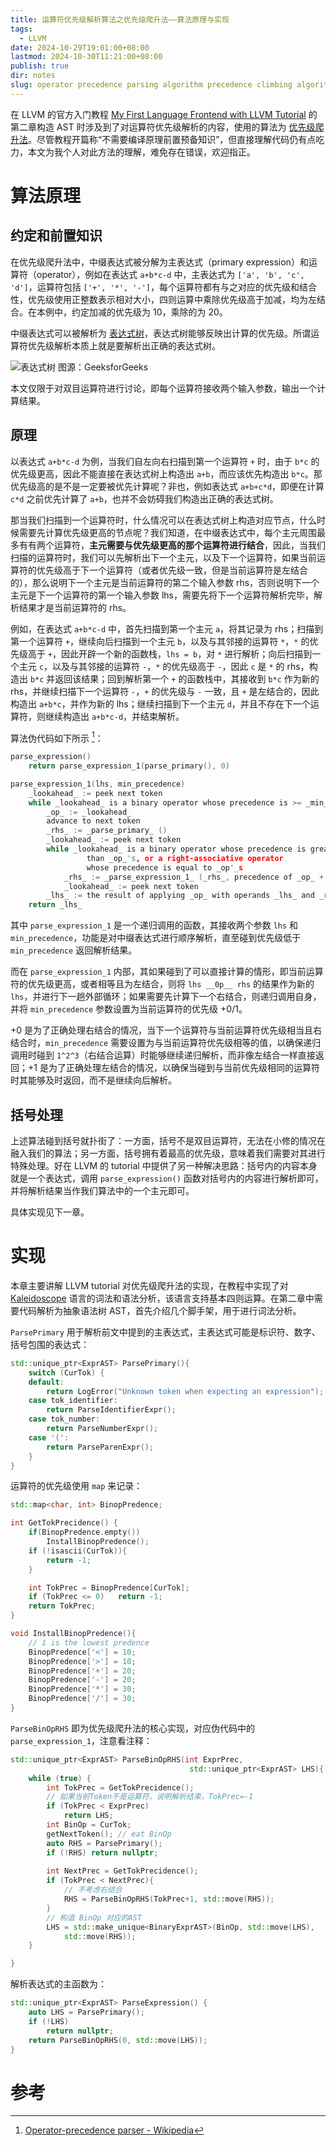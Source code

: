 ```yaml
---
title: 运算符优先级解析算法之优先级爬升法——算法原理与实现
tags:
  - LLVM
date: 2024-10-29T19:01:00+08:00
lastmod: 2024-10-30T11:21:00+08:00
publish: true
dir: notes
slug: operator precedence parsing algorithm precedence climbing algorithm and implementation
---
```


在 LLVM 的官方入门教程 [My First Language Frontend with LLVM Tutorial](https://llvm.org/docs/tutorial/MyFirstLanguageFrontend/index.html) 的第二章构造 AST 时涉及到了对运算符优先级解析的内容，使用的算法为 [优先级爬升法](https://en.wikipedia.org/wiki/Operator-precedence_parser#Precedence_climbing_method)。尽管教程开篇称“不需要编译原理前置预备知识”，但直接理解代码仍有点吃力，本文为我个人对此方法的理解，难免存在错误，欢迎指正。

# 算法原理

## 约定和前置知识

在优先级爬升法中，中缀表达式被分解为主表达式（primary expression）和运算符（operator），例如在表达式 `a+b*c-d` 中，主表达式为 `['a', 'b', 'c', 'd']`，运算符包括 `['+', '*', '-']`，每个运算符都有与之对应的优先级和结合性，优先级使用正整数表示相对大小，四则运算中乘除优先级高于加减，均为左结合。在本例中，约定加减的优先级为 10，乘除的为 20。

中缀表达式可以被解析为 [表达式树](https://www.geeksforgeeks.org/expression-tree/)，表达式树能够反映出计算的优先级。所谓运算符优先级解析本质上就是要解析出正确的表达式树。

![表达式树 图源：GeeksforGeeks](https://pics.zhouxin.space/202410300948832.png?x-oss-process=image/quality,q_90/format,webp)

本文仅限于对双目运算符进行讨论，即每个运算符接收两个输入参数，输出一个计算结果。

## 原理

以表达式 `a+b*c-d` 为例，当我们自左向右扫描到第一个运算符 `+` 时，由于 `b*c` 的优先级更高，因此不能直接在表达式树上构造出 `a+b`，而应该优先构造出 `b*c`。那优先级高的是不是一定要被优先计算呢？非也，例如表达式 `a+b+c*d`，即便在计算 `c*d` 之前优先计算了 `a+b`，也并不会妨碍我们构造出正确的表达式树。

那当我们扫描到一个运算符时，什么情况可以在表达式树上构造对应节点，什么时候需要先计算优先级更高的节点呢？我们知道，在中缀表达式中，每个主元周围最多有有两个运算符，**主元需要与优先级更高的那个运算符进行结合**，因此，当我们扫描的运算符时，我们可以先解析出下一个主元，以及下一个运算符，如果当前运算符的优先级高于下一个运算符（或者优先级一致，但是当前运算符是左结合的），那么说明下一个主元是当前运算符的第二个输入参数 rhs，否则说明下一个主元是下一个运算符的第一个输入参数 lhs，需要先将下一个运算符解析完毕，解析结果才是当前运算符的 rhs。

例如，在表达式 `a+b*c-d` 中，首先扫描到第一个主元 `a`，将其记录为 rhs；扫描到第一个运算符 `+`，继续向后扫描到一个主元 `b`，以及与其邻接的运算符 `*`，`*` 的优先级高于 `+`，因此开辟一个新的函数栈，`lhs = b`，对 `*` 进行解析；向后扫描到一个主元 `c`，以及与其邻接的运算符 `-`，`*` 的优先级高于 `-`，因此 `c` 是 `*` 的 rhs，构造出 `b*c` 并返回该结果；回到解析第一个 `+` 的函数栈中，其接收到 `b*c` 作为新的 rhs，并继续扫描下一个运算符 `-`，`+` 的优先级与 `-` 一致，且 `+` 是左结合的，因此构造出 `a+b*c`，并作为新的 lhs；继续扫描到下一个主元 `d`，并且不存在下一个运算符，则继续构造出 `a+b*c-d`，并结束解析。

算法伪代码如下所示 [^1]：

```c
parse_expression()
    return parse_expression_1(parse_primary(), 0)

parse_expression_1(lhs, min_precedence)
    _lookahead_ := peek next token
    while _lookahead_ is a binary operator whose precedence is >= _min_precedence_
        _op_ := _lookahead_
        advance to next token
        _rhs_ := _parse_primary_ ()
        _lookahead_ := peek next token
        while _lookahead_ is a binary operator whose precedence is greater
                 than _op_'s, or a right-associative operator
                 whose precedence is equal to _op'_s
            _rhs_ := _parse_expression_1_ (_rhs_, precedence of _op_ + (1 if _lookahead_ precedence is greater, else 0))
            _lookahead_ := peek next token
        _lhs_ := the result of applying _op_ with operands _lhs_ and _rhs_
    return _lhs_
```

其中 `parse_expression_1` 是一个递归调用的函数，其接收两个参数 `lhs` 和 `min_precedence`，功能是对中缀表达式进行顺序解析，直至碰到优先级低于 `min_precedence` 返回解析结果。

而在 `parse_expression_1` 内部，其如果碰到了可以直接计算的情形，即当前运算符的优先级更高，或者相等且为左结合，则将 `lhs __0p__ rhs` 的结果作为新的 `lhs`，并进行下一趟外部循环；如果需要先计算下一个右结合，则递归调用自身，并将 `min_precedence` 参数设置为当前运算符的优先级 +0/1。

+0 是为了正确处理右结合的情况，当下一个运算符与当前运算符优先级相当且右结合时，`min_precedence` 需要设置为与当前运算符优先级相等的值，以确保递归调用时碰到 `1^2^3`（右结合运算）时能够继续递归解析，而非像左结合一样直接返回；+1 是为了正确处理左结合的情况，以确保当碰到与当前优先级相同的运算符时其能够及时返回，而不是继续向后解析。

## 括号处理

上述算法碰到括号就扑街了：一方面，括号不是双目运算符，无法在小修的情况在融入我们的算法；另一方面，括号拥有着最高的优先级，意味着我们需要对其进行特殊处理。好在 LLVM 的 tutorial 中提供了另一种解决思路：括号内的内容本身就是一个表达式，调用 `parse_expression()` 函数对括号内的内容进行解析即可，并将解析结果当作我们算法中的一个主元即可。

具体实现见下一章。

# 实现

本章主要讲解 LLVM tutorial 对优先级爬升法的实现，在教程中实现了对 [Kaleidoscope](https://llvm.org/docs/tutorial/MyFirstLanguageFrontend/LangImpl01.html#id1) 语言的词法和语法分析，该语言支持基本四则运算。在第二章中需要代码解析为抽象语法树 AST，首先介绍几个脚手架，用于进行词法分析。

`ParsePrimary` 用于解析前文中提到的主表达式，主表达式可能是标识符、数字、括号包围的表达式：

```cpp
std::unique_ptr<ExprAST> ParsePrimary(){
    switch (CurTok) {
    default:
        return LogError("Unknown token when expecting an expression");
    case tok_identifier:
        return ParseIdentifierExpr();
    case tok_number:
        return ParseNumberExpr();
    case '(':
        return ParseParenExpr();
    }
}
```

运算符的优先级使用 `map` 来记录：

```cpp
std::map<char, int> BinopPredence;

int GetTokPrecidence() {
    if(BinopPredence.empty())
        InstallBinopPredence();
    if (!isascii(CurTok)){
        return -1;
    }

    int TokPrec = BinopPredence[CurTok];
    if (TokPrec <= 0)   return -1;
    return TokPrec;
}

void InstallBinopPredence(){
    // 1 is the lowest predence
    BinopPredence['<'] = 10;
    BinopPredence['>'] = 10;
    BinopPredence['+'] = 20;
    BinopPredence['-'] = 20;
    BinopPredence['*'] = 30;
    BinopPredence['/'] = 30;
}
```

`ParseBinOpRHS` 即为优先级爬升法的核心实现，对应伪代码中的 `parse_expression_1`，注意看注释：

```cpp
std::unique_ptr<ExprAST> ParseBinOpRHS(int ExprPrec, 
                                        std::unique_ptr<ExprAST> LHS){
    while (true) {
        int TokPrec = GetTokPrecidence();
		// 如果当前Token不是运算符，说明解析结束，TokPrec=-1
        if (TokPrec < ExprPrec)
            return LHS;
        int BinOp = CurTok;
        getNextToken(); // eat BinOp
        auto RHS = ParsePrimary();
        if (!RHS) return nullptr;
        
        int NextPrec = GetTokPrecidence();
        if (TokPrec < NextPrec){
	        // 不考虑右结合
            RHS = ParseBinOpRHS(TokPrec+1, std::move(RHS));
        }
	    // 构造 BinOp 对应的AST
        LHS = std::make_unique<BinaryExprAST>(BinOp, std::move(LHS),
            std::move(RHS));
    }

}
```

解析表达式的主函数为：

```cpp
std::unique_ptr<ExprAST> ParseExpression() {
    auto LHS = ParsePrimary();
    if (!LHS)
        return nullptr;
    return ParseBinOpRHS(0, std::move(LHS));
}
```

# 参考

[^1]: [Operator-precedence parser - Wikipedia](https://en.wikipedia.org/wiki/Operator-precedence_parser#Pseudocode)